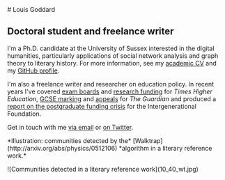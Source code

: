 <div class="pane">
# Louis Goddard

## Doctoral student and freelance writer

I'm a Ph.D. candidate at the University of Sussex interested in the digital humanities, particularly applications of social network analysis and graph theory to literary history. For more information, see my [academic CV](cv.html) and my [GitHub profile](http://github.com/ltrgoddard).

I'm also a freelance writer and researcher on education policy. In recent years I've covered [exam boards](https://www.timeshighereducation.com/opinion/exam-board-blues-are-universities-the-answer) and [research funding](https://www.timeshighereducation.com/comment/opinion/the-ahrcs-doctoral-training-disasters/2009975.article) for *Times Higher Education*, [GCSE marking](http://www.theguardian.com/education/2013/aug/05/gcse-exams-tiering-michael-gove) and [appeals](http://www.theguardian.com/education/2014/sep/09/ofsted-complaint-school-off-inspection-teachers) for *The Guardian* and produced a [report on the postgraduate funding crisis](http://www.if.org.uk/archives/5409/higher-education-a-tale-of-two-payslips) for the Intergenerational Foundation.

Get in touch with me [via email](mailto:l.goddard@sussex.ac.uk) or [on Twitter](http://twitter.com/ltrgoddard).

<p class="caption">*Illustration: communities detected by the* [Walktrap](http://arxiv.org/abs/physics/0512106) *algorithm in a literary reference work.*</p>
</div>
<div class="pane">![Communities detected in a literary reference work](10_40_wt.jpg)</div>
